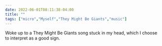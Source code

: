 ---date: 2022-06-01T08:11:38-04:00title: ""tags: ["micro","Myself","They Might Be Giants","music"]---Woke up to a They Might Be Giants song stuck in my head, which I choose to interpret as a good sign.